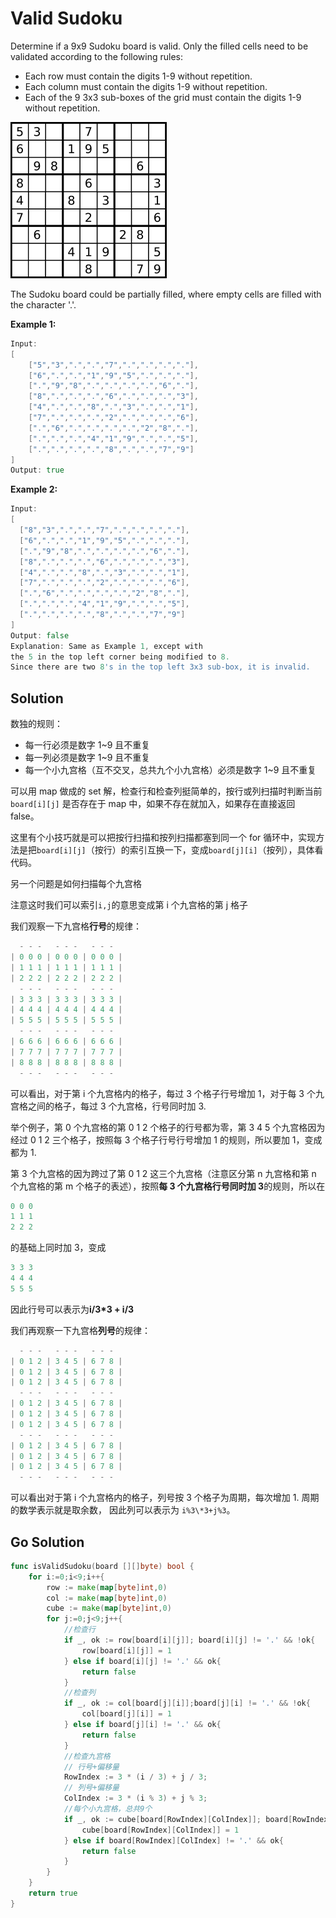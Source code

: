 <!--
 * @Author: Nettor
 * @Date: 2020-06-29 15:46:34
 * @LastEditors: Nettor
 * @LastEditTime: 2020-06-29 18:10:07
 * @Description: file content
-->

# Valid Sudoku

Determine if a 9x9 Sudoku board is valid. Only the filled cells need to be validated according to the following rules:

- Each row must contain the digits 1-9 without repetition.
- Each column must contain the digits 1-9 without repetition.
- Each of the 9 3x3 sub-boxes of the grid must contain the digits 1-9 without repetition.

![img](./img/1.png)

The Sudoku board could be partially filled, where empty cells are filled with the character '.'.

**Example 1:**

```go
Input:
[
    ["5","3",".",".","7",".",".",".","."],
    ["6",".",".","1","9","5",".",".","."],
    [".","9","8",".",".",".",".","6","."],
    ["8",".",".",".","6",".",".",".","3"],
    ["4",".",".","8",".","3",".",".","1"],
    ["7",".",".",".","2",".",".",".","6"],
    [".","6",".",".",".",".","2","8","."],
    [".",".",".","4","1","9",".",".","5"],
    [".",".",".",".","8",".",".","7","9"]
]
Output: true
```

**Example 2:**

```go
Input:
[
  ["8","3",".",".","7",".",".",".","."],
  ["6",".",".","1","9","5",".",".","."],
  [".","9","8",".",".",".",".","6","."],
  ["8",".",".",".","6",".",".",".","3"],
  ["4",".",".","8",".","3",".",".","1"],
  ["7",".",".",".","2",".",".",".","6"],
  [".","6",".",".",".",".","2","8","."],
  [".",".",".","4","1","9",".",".","5"],
  [".",".",".",".","8",".",".","7","9"]
]
Output: false
Explanation: Same as Example 1, except with
the 5 in the top left corner being modified to 8.
Since there are two 8's in the top left 3x3 sub-box, it is invalid.
```

## Solution

数独的规则：

- 每一行必须是数字 1~9 且不重复
- 每一列必须是数字 1~9 且不重复
- 每一个小九宫格（互不交叉，总共九个小九宫格）必须是数字 1~9 且不重复

可以用 map 做成的 set 解，检查行和检查列挺简单的，按行或列扫描时判断当前 `board[i][j]` 是否存在于 map 中，如果不存在就加入，如果存在直接返回 false。

这里有个小技巧就是可以把按行扫描和按列扫描都塞到同一个 for 循环中，实现方法是把`board[i][j]`（按行）的索引互换一下，变成`board[j][i]`（按列），具体看代码。

另一个问题是如何扫描每个九宫格

注意这时我们可以索引`i,j`的意思变成第 i 个九宫格的第 j 格子

我们观察一下九宫格**行号**的规律：

```go
  - - -   - - -   - - -
| 0 0 0 | 0 0 0 | 0 0 0 |
| 1 1 1 | 1 1 1 | 1 1 1 |
| 2 2 2 | 2 2 2 | 2 2 2 |
  - - -   - - -   - - -
| 3 3 3 | 3 3 3 | 3 3 3 |
| 4 4 4 | 4 4 4 | 4 4 4 |
| 5 5 5 | 5 5 5 | 5 5 5 |
  - - -   - - -   - - -
| 6 6 6 | 6 6 6 | 6 6 6 |
| 7 7 7 | 7 7 7 | 7 7 7 |
| 8 8 8 | 8 8 8 | 8 8 8 |
  - - -   - - -   - - -
```

可以看出，对于第 i 个九宫格内的格子，每过 3 个格子行号增加 1，对于每 3 个九宫格之间的格子，每过 3 个九宫格，行号同时加 3.

举个例子，第 0 个九宫格的第 0 1 2 个格子的行号都为零，第 3 4 5 个九宫格因为经过 0 1 2 三个格子，按照每 3 个格子行号行号增加 1 的规则，所以要加 1，变成都为 1.

第 3 个九宫格的因为跨过了第 0 1 2 这三个九宫格（注意区分第 n 九宫格和第 n 个九宫格的第 m 个格子的表述），按照**每 3 个九宫格行号同时加 3**的规则，所以在

```go
0 0 0
1 1 1
2 2 2
```

的基础上同时加 3，变成

```go
3 3 3
4 4 4
5 5 5
```

因此行号可以表示为**i/3\*3 + i/3**

我们再观察一下九宫格**列号**的规律：

```go
  - - -   - - -   - - -
| 0 1 2 | 3 4 5 | 6 7 8 |
| 0 1 2 | 3 4 5 | 6 7 8 |
| 0 1 2 | 3 4 5 | 6 7 8 |
  - - -   - - -   - - -
| 0 1 2 | 3 4 5 | 6 7 8 |
| 0 1 2 | 3 4 5 | 6 7 8 |
| 0 1 2 | 3 4 5 | 6 7 8 |
  - - -   - - -   - - -
| 0 1 2 | 3 4 5 | 6 7 8 |
| 0 1 2 | 3 4 5 | 6 7 8 |
| 0 1 2 | 3 4 5 | 6 7 8 |
  - - -   - - -   - - -
```

可以看出对于第 i 个九宫格内的格子，列号按 3 个格子为周期，每次增加 1. 周期的数学表示就是取余数， 因此列可以表示为 `i%3\*3+j%3`。

## Go Solution

```go
func isValidSudoku(board [][]byte) bool {
    for i:=0;i<9;i++{
        row := make(map[byte]int,0)
        col := make(map[byte]int,0)
        cube := make(map[byte]int,0)
        for j:=0;j<9;j++{
            //检查行
            if _, ok := row[board[i][j]]; board[i][j] != '.' && !ok{
                row[board[i][j]] = 1
            } else if board[i][j] != '.' && ok{
                return false
            }
            //检查列
            if _, ok := col[board[j][i]];board[j][i] != '.' && !ok{
                col[board[j][i]] = 1
            } else if board[j][i] != '.' && ok{
                return false
            }
            //检查九宫格
            // 行号+偏移量
            RowIndex := 3 * (i / 3) + j / 3;
            // 列号+偏移量
            ColIndex := 3 * (i % 3) + j % 3;
            //每个小九宫格，总共9个
            if _, ok := cube[board[RowIndex][ColIndex]]; board[RowIndex][ColIndex] != '.' && !ok {
                cube[board[RowIndex][ColIndex]] = 1
            } else if board[RowIndex][ColIndex] != '.' && ok{
                return false
            }
        }
    }
    return true
}
```
